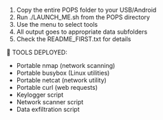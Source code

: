 1. Copy the entire POPS folder to your USB/Android
2. Run ./LAUNCH_ME.sh from the POPS directory
3. Use the menu to select tools
4. All output goes to appropriate data subfolders
5. Check the README_FIRST.txt for details

🔧 TOOLS DEPLOYED:
- Portable nmap (network scanning)
- Portable busybox (Linux utilities)
- Portable netcat (network utility)
- Portable curl (web requests)
- Keylogger script
- Network scanner script
- Data exfiltration script
